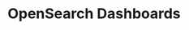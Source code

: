 ---
role: ui
title: OpenSearch Dashboards
artifact_id: opensearch-dashboards
architecture: arm64
platform: linux
type: rpm
artifact_url: https://artifacts.opensearch.org/releases/bundle/opensearch-dashboards/2.4.0/opensearch-dashboards-2.4.0-linux-arm64.rpm
version: 2.4.0
category: opensearch-dashboards
slug: opensearch-dashboards-2.4.0-linux-arm64-rpm
signature: https://artifacts.opensearch.org/releases/bundle/opensearch-dashboards/2.4.0/opensearch-dashboards-2.4.0-linux-arm64.rpm.sig
guide: https://opensearch.org/docs/latest/opensearch/install/rpm
---